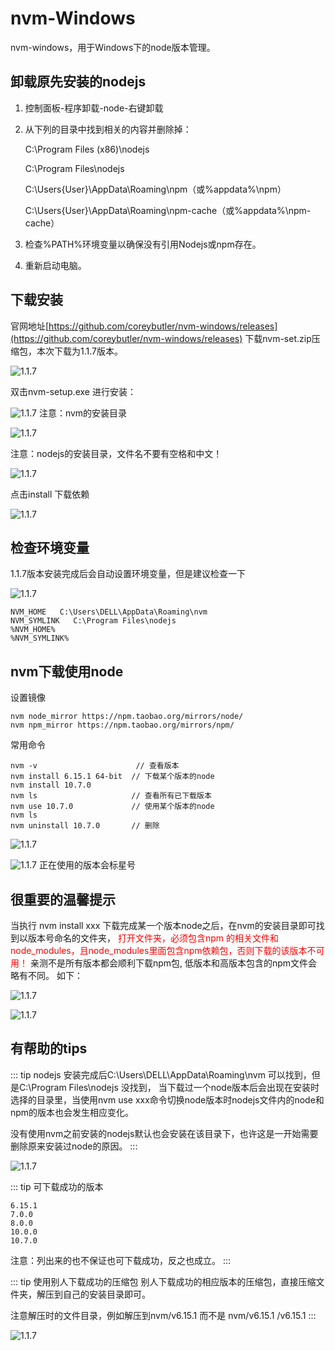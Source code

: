 # nvm-Windows
nvm-windows，用于Windows下的node版本管理。

## 卸载原先安装的nodejs

1. 控制面板-程序卸载-node-右键卸载
2. 从下列的目录中找到相关的内容并删除掉：

    C:\Program Files (x86)\nodejs

    C:\Program Files\nodejs

    C:\Users\{User}\AppData\Roaming\npm（或%appdata%\npm）

    C:\Users\{User}\AppData\Roaming\npm-cache（或%appdata%\npm-cache）

3. 检查%PATH%环境变量以确保没有引用Nodejs或npm存在。

4. 重新启动电脑。

## 下载安装
 官网地址[https://github.com/coreybutler/nvm-windows/releases](https://github.com/coreybutler/nvm-windows/releases) 下载nvm-set.zip压缩包，本次下载为1.1.7版本。

![1.1.7](./imgs/nvm/01.png)

双击nvm-setup.exe 进行安装：

![1.1.7](./imgs/nvm/1.png)
注意：nvm的安装目录

![1.1.7](./imgs/nvm/2.png)

注意：nodejs的安装目录，文件名不要有空格和中文！

![1.1.7](./imgs/nvm/3.png)

点击install 下载依赖

![1.1.7](./imgs/nvm/4.png)

## 检查环境变量
1.1.7版本安装完成后会自动设置环境变量，但是建议检查一下

![1.1.7](./imgs/nvm/5.png)

    NVM_HOME   C:\Users\DELL\AppData\Roaming\nvm
    NVM_SYMLINK   C:\Program Files\nodejs
    %NVM_HOME%
    %NVM_SYMLINK%


## nvm下载使用node
设置镜像

    nvm node_mirror https://npm.taobao.org/mirrors/node/
    nvm npm_mirror https://npm.taobao.org/mirrors/npm/

常用命令

    nvm -v                      // 查看版本
    nvm install 6.15.1 64-bit  // 下载某个版本的node
    nvm install 10.7.0
    nvm ls                     // 查看所有已下载版本
    nvm use 10.7.0             // 使用某个版本的node
    nvm ls
    nvm uninstall 10.7.0       // 删除

![1.1.7](./imgs/nvm/6.png)

![1.1.7](./imgs/nvm/10.png)
正在使用的版本会标星号

## 很重要的温馨提示
当执行 nvm install xxx  下载完成某一个版本node之后，在nvm的安装目录即可找到以版本号命名的文件夹，
<span style="color:red">打开文件夹，必须包含npm 的相关文件和node_modules，且node_modules里面包含npm依赖包，否则下载的该版本不可用！</span>
亲测不是所有版本都会顺利下载npm包,
低版本和高版本包含的npm文件会略有不同。
如下：

![1.1.7](./imgs/nvm/8.png)

![1.1.7](./imgs/nvm/9.png)

## 有帮助的tips 

::: tip nodejs
安装完成后C:\Users\DELL\AppData\Roaming\nvm 可以找到，但是C:\Program Files\nodejs 没找到，
当下载过一个node版本后会出现在安装时选择的目录里，当使用nvm use xxx命令切换node版本时nodejs文件内的node和npm的版本也会发生相应变化。

没有使用nvm之前安装的nodejs默认也会安装在该目录下，也许这是一开始需要删除原来安装过node的原因。
::: 

![1.1.7](./imgs/nvm/11.png)

::: tip 可下载成功的版本

    6.15.1
    7.0.0
    8.0.0
    10.0.0
    10.7.0

注意：列出来的也不保证也可下载成功，反之也成立。
::: 
    
::: tip 使用别人下载成功的压缩包
别人下载成功的相应版本的压缩包，直接压缩文件夹，解压到自己的安装目录即可。

注意解压时的文件目录，例如解压到nvm/v6.15.1 而不是 nvm/v6.15.1 /v6.15.1 
::: 


![1.1.7](./imgs/nvm/12.jpg)
